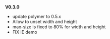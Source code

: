 
__V0.3.0__

 - update polymer to 0.5.x
 - Allow to unset width and height
 - max-size is fixed to 80% for width and height
 - FIX IE demo
